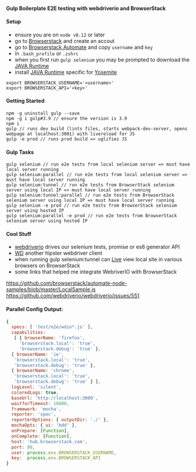 #### Gulp Boilerplate E2E testing with  webdriverio and BrowserStack

#### Setup
- ensure you are on `node v0.12` or later
- go to [Browserstack](https://www.browserstack.com) and create an accout
- go to [Browserstack Automate](https://www.browserstack.com/automate) and copy `username` and `key`
- in `.bash_profile` or `.zshrc`
- when you first run `gulp selenium` you may be prompted to download the [JAVA Runtime](https://support.apple.com/kb/DL1572?locale=en_US)
- install [JAVA Runtime](https://support.apple.com/kb/DL1572?locale=en_US) specific for [Yosemite](http://fredericiana.com/2014/10/21/osx-yosemite-java-runtime-environment/)
```shell
export BROWSERSTACK_USERNAME='<username>'
export BROWSERSTACK_API='<key>'
```

#### Getting Started
```shell
npm -g uninstall gulp --save
npm -g i gulp#3.9 // ensure the version is 3.9
npm i
gulp // runs dev build (lints files, starts webpack-dev-server, opens webpage at localhost:3001) with livereload for JS
gulp -e prod // runs prod build => uglifies JS
```

#### Gulp Tasks
```shell
gulp selenium // run e2e tests from local selenium server => must have local server running
gulp selenium:parallel // run e2e tests from local selenium server => must have local server running
gulp selenium:tunnel // run e2e tests from BrowserStack selenium server using local IP => must have local server running
gulp selenium:tunnel:parallel // run e2e tests from BrowserStack selenium server using local IP => must have local server running
gulp selenium -e prod // run e2e tests from BrowserStack selenium server using hosted IP
gulp selenium:parallel -e prod // run e2e tests from BrowserStack selenium server using hosted IP
```

#### Cool Stuff
- [webdriverio](http://webdriver.io/) drives our selenium tests, promise or es6 generator API
- [WD](http://admc.io/wd/) another hipster webdriver client
- when running gulp selenium:tunnel can [Live](https://www.browserstack.com/start) view local site in various browsers on BrowserStack
- some links that helped me integrate WebriverIO with BrowserStack

https://github.com/browserstack/automate-node-samples/blob/master/LocalSample.js
https://github.com/webdriverio/webdriverio/issues/551

#### Parallel Config Output:

```js
{
  specs: [ 'test/e2e/wdio*.js' ],
  capabilities:
   [ { browserName: 'firefox',
     'browserstack.local': 'true',
     'browserstack.debug': 'true' },
  { browserName: 'ie',
   'browserstack.local': 'true',
   'browserstack.debug': 'true' },
  { browserName: 'chrome',
   'browserstack.local': 'true',
   'browserstack.debug': 'true' } ],
  logLevel: 'silent',
  coloredLogs: true,
  baseUrl: 'http://localhost:3000',
  waitforTimeout: 10000,
  framework: 'mocha',
  reporter: 'spec',
  reporterOptions: { outputDir: './' },
  mochaOpts: { ui: 'bdd' },
  onPrepare: [Function],
  onComplete: [Function],
  host: 'hub.browserstack.com',
  port: 80,
  user: process.env.BROWSERSTACK_USERNAME,
  key:  process.env.BROWSERSTACK_API
}
```

